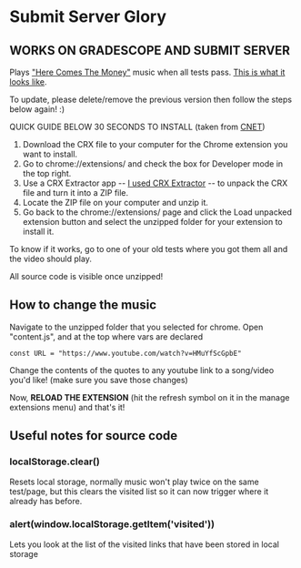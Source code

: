 # Submit Server Glory
## WORKS ON GRADESCOPE AND SUBMIT SERVER
Plays ["Here Comes The Money"](https://www.youtube.com/watch?v=HMuYfScGpbE) music when all tests pass.
[This is what it looks like](https://www.youtube.com/watch?v=djO3hJHWpl4&t=15s).

To update, please delete/remove the previous version then follow the steps below again! :)

QUICK GUIDE BELOW 30 SECONDS TO INSTALL (taken from [CNET](https://www.cnet.com/how-to/how-to-install-chrome-extensions-manually/))

1. Download the CRX file to your computer for the Chrome extension you want to install.
2. Go to chrome://extensions/ and check the box for Developer mode in the top right.
3. Use a CRX Extractor app -- [I used CRX Extractor](https://crxextractor.com/) -- to unpack the CRX file and turn it into a ZIP file.
4. Locate the ZIP file on your computer and unzip it.
5. Go back to the chrome://extensions/ page and click the Load unpacked extension button and select the unzipped folder for your extension to install it.

To know if it works, go to one of your old tests where you got them all and the video should play.

All source code is visible once unzipped!

## How to change the music
Navigate to the unzipped folder that you selected for chrome. Open "content.js", and at the top where vars are declared
```
const URL = "https://www.youtube.com/watch?v=HMuYfScGpbE"
```
Change the contents of the quotes to any youtube link to a song/video you'd like! (make sure you save those changes) 

Now, **RELOAD THE EXTENSION** (hit the refresh symbol on it in the manage extensions menu) and that's it!

## Useful notes for source code
### localStorage.clear()
 
Resets local storage, normally music won't play twice on the same test/page, but this clears the visited list so it can now trigger where it already has before.
  
### alert(window.localStorage.getItem('visited'))
 
Lets you look at the list of the visited links that have been stored in local storage


